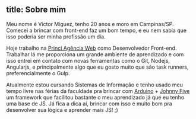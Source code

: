 title: Sobre mim
---

Meu nome é Victor Miguez, tenho 20 anos e moro em Campinas/SP. Comecei a brincar com front-end faz um bom tempo, e eu nem sabia que isso poderia ser minha profissão um dia.

Hoje trabalho na [Princi Agência Web](http://princiweb.com.br) como Desenvolvedor Front-end. Trabalhar lá me proporciona um grande ambiente de aprendizado e com isso entrei em contato com novas ferramentas como o Git, Nodejs, Angularjs, e principalmente algo que eu gosto muito que são task runners, preferencialmente o Gulp.

Atualmente estou cursando Sistemas de Informação e tenho usado meu tempo livre nas férias da faculdade pra brincar com [Arduino](http://arduino.cc/) + [Johnny Five](https://github.com/rwaldron/johnny-five) um framework que facilitou bastante o meu aprendizado já que eu tenho uma base de JS. Já fica a dica aí, brincar com isso é muito bom pra desenvolver sua lógica e aprender mais JS! ;)
